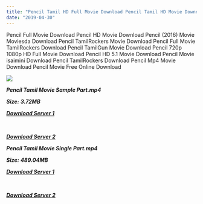 ```yaml
---
title: "Pencil Tamil HD Full Movie Download Pencil Tamil HD Movie Downnload"
date: "2019-04-30"
---
```


Pencil Full Movie Download Pencil HD Movie Download Pencil (2016) Movie Moviesda Download Pencil TamilRockers Movie Download Pencil Full Movie TamilRockers Download Pencil TamilGun Movie Download Pencil 720p 1080p HD Full Movie Download Pencil HD 5.1 Movie Download Pencil Movie isaimini Download Pencil TamilRockers Download Pencil Mp4 Movie Download Pencil Movie Free Online Download

![](https://images.moviebuff.com/ba01c3fe-cf15-49a4-9bc8-b55996dd0bec?w=1000)

**_Pencil Tamil Movie Sample Part.mp4_**

**_Size:_** **_3.72MB_**

**_[Download Server 1](http://s1.uptofiles.net//files/Tamil{1d8d357801e2f4b6710faa3d835097c5c618a0f0fcded2c527300dcab25e4b83}202016{1d8d357801e2f4b6710faa3d835097c5c618a0f0fcded2c527300dcab25e4b83}20Movies/Pencil{1d8d357801e2f4b6710faa3d835097c5c618a0f0fcded2c527300dcab25e4b83}20(2016)/Pencil{1d8d357801e2f4b6710faa3d835097c5c618a0f0fcded2c527300dcab25e4b83}20(640x360)/Pencil{1d8d357801e2f4b6710faa3d835097c5c618a0f0fcded2c527300dcab25e4b83}20HD{1d8d357801e2f4b6710faa3d835097c5c618a0f0fcded2c527300dcab25e4b83}20Sample.mp4)_**

**_[  
](http://s1.uptofiles.net//files/Tamil{1d8d357801e2f4b6710faa3d835097c5c618a0f0fcded2c527300dcab25e4b83}202016{1d8d357801e2f4b6710faa3d835097c5c618a0f0fcded2c527300dcab25e4b83}20Movies/Pencil{1d8d357801e2f4b6710faa3d835097c5c618a0f0fcded2c527300dcab25e4b83}20(2016)/Pencil{1d8d357801e2f4b6710faa3d835097c5c618a0f0fcded2c527300dcab25e4b83}20(640x360)/Pencil{1d8d357801e2f4b6710faa3d835097c5c618a0f0fcded2c527300dcab25e4b83}20HD{1d8d357801e2f4b6710faa3d835097c5c618a0f0fcded2c527300dcab25e4b83}20Sample.mp4)_**

**_[Download Server 2](http://s1.uptofiles.net//files/Tamil{1d8d357801e2f4b6710faa3d835097c5c618a0f0fcded2c527300dcab25e4b83}202016{1d8d357801e2f4b6710faa3d835097c5c618a0f0fcded2c527300dcab25e4b83}20Movies/Pencil{1d8d357801e2f4b6710faa3d835097c5c618a0f0fcded2c527300dcab25e4b83}20(2016)/Pencil{1d8d357801e2f4b6710faa3d835097c5c618a0f0fcded2c527300dcab25e4b83}20(640x360)/Pencil{1d8d357801e2f4b6710faa3d835097c5c618a0f0fcded2c527300dcab25e4b83}20HD{1d8d357801e2f4b6710faa3d835097c5c618a0f0fcded2c527300dcab25e4b83}20Sample.mp4)_**

**_Pencil Tamil Movie Single Part.mp4_**

**_Size:_** **_489.04MB_**

**_[Download Server 1](http://s1.uptofiles.net//files/Tamil{1d8d357801e2f4b6710faa3d835097c5c618a0f0fcded2c527300dcab25e4b83}202016{1d8d357801e2f4b6710faa3d835097c5c618a0f0fcded2c527300dcab25e4b83}20Movies/Pencil{1d8d357801e2f4b6710faa3d835097c5c618a0f0fcded2c527300dcab25e4b83}20(2016)/Pencil{1d8d357801e2f4b6710faa3d835097c5c618a0f0fcded2c527300dcab25e4b83}20(640x360)/Pencil{1d8d357801e2f4b6710faa3d835097c5c618a0f0fcded2c527300dcab25e4b83}20HD.mp4)_**

**_[  
](http://s1.uptofiles.net//files/Tamil{1d8d357801e2f4b6710faa3d835097c5c618a0f0fcded2c527300dcab25e4b83}202016{1d8d357801e2f4b6710faa3d835097c5c618a0f0fcded2c527300dcab25e4b83}20Movies/Pencil{1d8d357801e2f4b6710faa3d835097c5c618a0f0fcded2c527300dcab25e4b83}20(2016)/Pencil{1d8d357801e2f4b6710faa3d835097c5c618a0f0fcded2c527300dcab25e4b83}20(640x360)/Pencil{1d8d357801e2f4b6710faa3d835097c5c618a0f0fcded2c527300dcab25e4b83}20HD.mp4)_**

**_[Download Server 2](http://s1.uptofiles.net//files/Tamil{1d8d357801e2f4b6710faa3d835097c5c618a0f0fcded2c527300dcab25e4b83}202016{1d8d357801e2f4b6710faa3d835097c5c618a0f0fcded2c527300dcab25e4b83}20Movies/Pencil{1d8d357801e2f4b6710faa3d835097c5c618a0f0fcded2c527300dcab25e4b83}20(2016)/Pencil{1d8d357801e2f4b6710faa3d835097c5c618a0f0fcded2c527300dcab25e4b83}20(640x360)/Pencil{1d8d357801e2f4b6710faa3d835097c5c618a0f0fcded2c527300dcab25e4b83}20HD.mp4)_**
